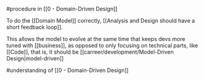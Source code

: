 #procedure in [[0 - Domain-Driven Design]]

To do the [[Domain Model]] correctly, [[Analysis and Design should have a short feedback loop]].

This allows the model to evolve at the same time that keeps devs more tuned with [[business]], as opposed to only focusing on technical parts, like [[Code]], that is, it should be [[carreer/development/Model-Driven Design|model-driven]]

#understanding  of [[0 - Domain-Driven Design]]